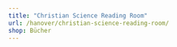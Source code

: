 ```yaml
---
title: "Christian Science Reading Room"
url: /hanover/christian-science-reading-room/
shop: Bücher
---
```

